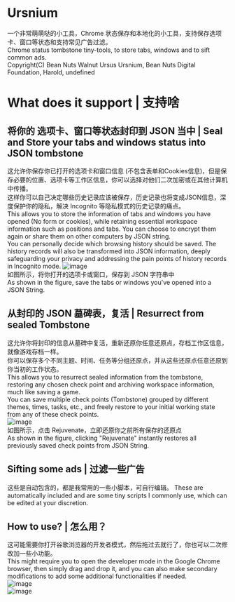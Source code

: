 # Ursnium
一个非常萌萌哒的小工具，Chrome 状态保存和本地化的小工具，支持保存选项卡、窗口等状态和支持常见广告过滤。\
Chrome status tombstone tiny-tools, to store tabs, windows and to sift common ads. \
Copyright(C) Bean Nuts Walnut Ursus Ursnium, Bean Nuts Digital Foundation, Harold, undefined

# What does it support | 支持啥
## 将你的 选项卡、窗口等状态封印到 JSON 当中 | Seal and Store your tabs and windows status into JSON tombstone
这允许你保存你已打开的选项卡和窗口信息 (不包含表单和Cookies信息)，但是保存必要的位置、选项卡等工作区信息，你可以选择对他们二次加密或在其他计算机中传播。\
这样你可以自己决定哪些历史记录应该被保存，历史记录也将变成JSON信息，深度保护你的隐私，解决 Incognito 等隐私模式的历史记录的痛点。\
This allows you to store the information of tabs and windows you have opened (No form or cookies), while retaining essential workspace information such as positions and tabs. You can choose to encrypt them again or share them on other computers by JSON string.\
You can personally decide which browsing history should be saved. The history records will also be transformed into JSON information, deeply safeguarding your privacy and addressing the pain points of history records in Incognito mode.
![image](https://github.com/DragonsPrime/Ursnium/assets/87111937/eb12033f-4aee-4e01-bca2-96ff19d4ce7f) \
如图所示，将你打开的选项卡或窗口，保存到 JSON 字符串中\
As shown in the figure, save the tabs or windows you've opened into a JSON String.

## 从封印的 JSON 墓碑表，复活 | Resurrect from sealed Tombstone
这允许你将封印的信息从墓碑中复活，重新还原你任意还原点，存档工作区信息，就像游戏存档一样。\
你可以保存多个不同主题、时间、任务等分组还原点，并从这些还原点任意还原到你当初的工作状态。\
This allows you to resurrect sealed information from the tombstone, restoring any chosen check point and archiving workspace information, much like saving a game.\
You can save multiple check points (Tombstone) grouped by different themes, times, tasks, etc., and freely restore to your initial working state from any of these check points.\
![image](https://github.com/DragonsPrime/Ursnium/assets/87111937/3e9ee74a-3160-436f-97a0-3320f062bb2c)\
如图所示，点击 Rejuvenate，立即还原你之前所有保存的还原点\
As shown in the figure, clicking "Rejuvenate" instantly restores all previously saved check points from JSON String.

## Sifting some ads | 过滤一些广告
这些是自动包含的，都是我常用的一些小脚本，可自行编辑。
These are automatically included and are some tiny scripts I commonly use, which can be edited at your discretion.

## How to use? | 怎么用？
这可能需要你打开谷歌浏览器的开发者模式，然后拖过去就行了，你也可以二次修改加一些小功能。\
This might require you to open the developer mode in the Google Chrome browser, then simply drag and drop it, and you can also make secondary modifications to add some additional functionalities if needed.\
![image](https://github.com/DragonsPrime/Ursnium/assets/87111937/f9f72887-053c-4265-bf91-17a925ceba7b)\
![image](https://github.com/DragonsPrime/Ursnium/assets/87111937/876a4eaf-0ac9-493d-9b83-45f9c11a405d)



